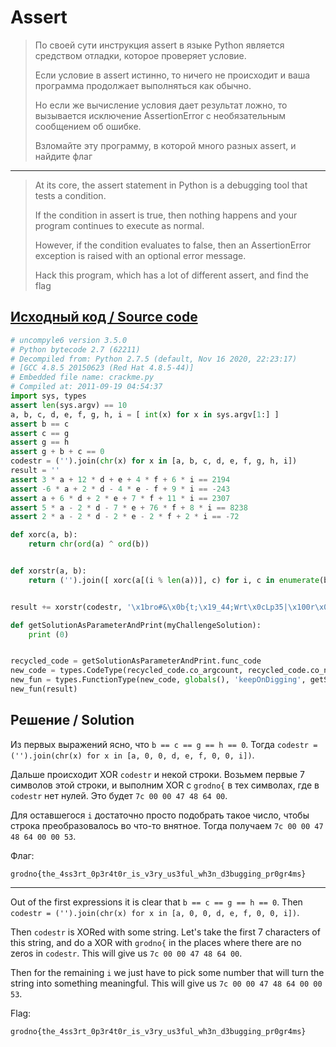 # Assert

> По своей сути инструкция assert в языке Python является средством отладки, которое проверяет условие.
>
> Если условие в assert истинно, то ничего не происходит и ваша программа продолжает выполняться как обычно.
>
> Но если же вычисление условия дает результат ложно, то вызывается исключение AssertionError с необязательным сообщением об ошибке.
>
> Взломайте эту программу, в которой много разных assert, и найдите флаг

---

> At its core, the assert statement in Python is a debugging tool that tests a condition.
>
> If the condition in assert is true, then nothing happens and your program continues to execute as normal.
>
> However, if the condition evaluates to false, then an AssertionError exception is raised with an optional error message.
>
> Hack this program, which has a lot of different assert, and find the flag

## [Исходный код / Source code](crackme.py)

```python
# uncompyle6 version 3.5.0
# Python bytecode 2.7 (62211)
# Decompiled from: Python 2.7.5 (default, Nov 16 2020, 22:23:17) 
# [GCC 4.8.5 20150623 (Red Hat 4.8.5-44)]
# Embedded file name: crackme.py
# Compiled at: 2011-09-19 04:54:37
import sys, types
assert len(sys.argv) == 10
a, b, c, d, e, f, g, h, i = [ int(x) for x in sys.argv[1:] ]
assert b == c
assert c == g
assert g == h
assert g + b + c == 0
codestr = ('').join(chr(x) for x in [a, b, c, d, e, f, g, h, i])
result = ''
assert 3 * a + 12 * d + e + 4 * f + 6 * i == 2194
assert -6 * a + 2 * d - 4 * e - f + 9 * i == -243
assert a + 6 * d + 2 * e + 7 * f + 11 * i == 2307
assert 5 * a - 2 * d - 7 * e + 76 * f + 8 * i == 8238
assert 2 * a - 2 * d - 2 * e - 2 * f + 2 * i == -72

def xorc(a, b):
    return chr(ord(a) ^ ord(b))


def xorstr(a, b):
    return ('').join([ xorc(a[(i % len(a))], c) for i, c in enumerate(b) ])


result += xorstr(codestr, '\x1bro#&\x0b{t;\x19_44;Wrt\x0cLp35|\x100r\x0c\x15s_1{\x16y_&\x0f3f2$;wh`\x12_dt*\x11gg:\x12g_7:Tgrg\x11s}')

def getSolutionAsParameterAndPrint(myChallengeSolution):
    print (0)


recycled_code = getSolutionAsParameterAndPrint.func_code
new_code = types.CodeType(recycled_code.co_argcount, recycled_code.co_nlocals, recycled_code.co_stacksize, recycled_code.co_flags, codestr, recycled_code.co_consts, recycled_code.co_names, recycled_code.co_varnames, recycled_code.co_filename, recycled_code.co_name, recycled_code.co_firstlineno, recycled_code.co_lnotab, recycled_code.co_freevars, recycled_code.co_cellvars)
new_fun = types.FunctionType(new_code, globals(), 'keepOnDigging', getSolutionAsParameterAndPrint.func_defaults)
new_fun(result)
```

## Решение / Solution

Из первых выражений ясно, что `b == c == g == h == 0`. Тогда
`codestr = ('').join(chr(x) for x in [a, 0, 0, d, e, f, 0, 0, i])`.

Дальше происходит XOR `codestr` и некой строки. Возьмем первые 7 символов этой строки, и выполним
XOR с `grodno{` в тех символах, где в `codestr` нет нулей. Это будет `7c 00 00 47 48 64 00`.

Для оставшегося `i` достаточно просто подобрать такое число, чтобы строка преобразовалось во что-то
внятное. Тогда получаем `7c 00 00 47 48 64 00 00 53`.

Флаг:

```plain
grodno{the_4ss3rt_0p3r4t0r_is_v3ry_us3ful_wh3n_d3bugging_pr0gr4ms}
```

---

Out of the first expressions it is clear that `b == c == g == h == 0`. Then
`codestr = ('').join(chr(x) for x in [a, 0, 0, d, e, f, 0, 0, i])`.

Then `codestr` is XORed with some string. Let's take the first 7 characters of this string, and do
a XOR with `grodno{` in the places where there are no zeros in `codestr`. This will give us
`7c 00 00 47 48 64 00`.

Then for the remaining `i` we just have to pick some number that will turn the string into something
meaningful. This will give us `7c 00 00 47 48 64 00 00 53`.

Flag:

```plain
grodno{the_4ss3rt_0p3r4t0r_is_v3ry_us3ful_wh3n_d3bugging_pr0gr4ms}
```
